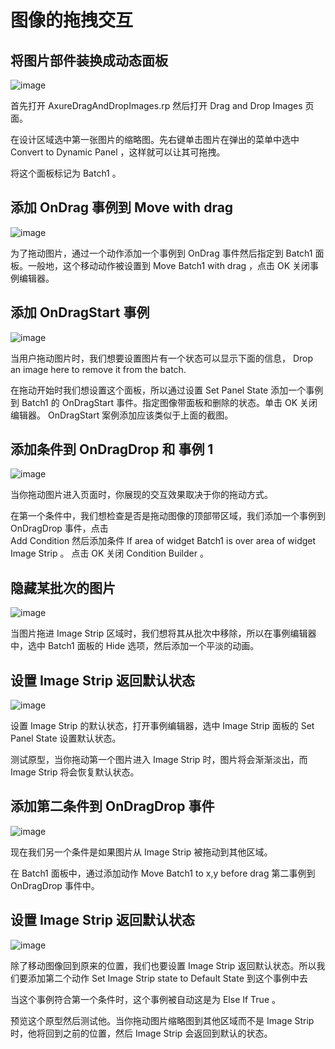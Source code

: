 # 图像的拖拽交互

## 将图片部件装换成动态面板

![image](images/draganddropimage1.png)

首先打开 AxureDragAndDropImages.rp 然后打开 Drag and Drop Images 页面。

在设计区域选中第一张图片的缩略图。先右键单击图片在弹出的菜单中选中 Convert to Dynamic Panel ，这样就可以让其可拖拽。

将这个面板标记为 Batch1 。

## 添加 OnDrag 事例到 Move with drag

![image](images/draganddropimage2.png)

为了拖动图片，通过一个动作添加一个事例到 OnDrag 事件然后指定到 Batch1 面板。一般地，这个移动动作被设置到 Move Batch1 with drag ，点击 OK 关闭事例编辑器。

## 添加 OnDragStart 事例

![image](images/draganddropimage3.png)

当用户拖动图片时，我们想要设置图片有一个状态可以显示下面的信息， Drop an image here to remove it from the batch.

在拖动开始时我们想设置这个面板，所以通过设置 Set Panel State 添加一个事例到 Batch1 的 OnDragStart 事件。指定图像带面板和删除的状态。单击 OK 关闭编辑器。 OnDragStart 案例添加应该类似于上面的截图。

## 添加条件到 OnDragDrop 和 事例 1

![image](images/draganddropimage4.png)

当你拖动图片进入页面时，你展现的交互效果取决于你的拖动方式。

在第一个条件中，我们想检查是否是拖动图像的顶部带区域，我们添加一个事例到 OnDragDrop 事件，点击  
Add Condition 然后添加条件 If area of widget Batch1 is over area of widget Image Strip 。
点击 OK 关闭 Condition Builder 。

## 隐藏某批次的图片

![image](images/draganddropimage5.png)

当图片拖进 Image Strip 区域时，我们想将其从批次中移除，所以在事例编辑器中，选中 Batch1 面板的 Hide 选项，然后添加一个平淡的动画。

## 设置 Image Strip 返回默认状态

![image](images/draganddropimage6.png)

设置 Image Strip 的默认状态，打开事例编辑器，选中 Image Strip 面板的 Set Panel State 设置默认状态。

测试原型，当你拖动第一个图片进入 Image Strip 时，图片将会渐渐淡出，而 Image Strip 将会恢复默认状态。

## 添加第二条件到 OnDragDrop 事件

![image](images/draganddropimage7.png)

现在我们另一个条件是如果图片从 Image Strip 被拖动到其他区域。

在 Batch1 面板中，通过添加动作 Move Batch1 to x,y before drag 第二事例到 OnDragDrop 事件中。

## 设置 Image Strip 返回默认状态

![image](images/draganddropimage8.png)

除了移动图像回到原来的位置，我们也要设置 Image Strip 返回默认状态。所以我们要添加第二个动作 Set Image Strip state to Default State 到这个事例中去

当这个事例符合第一个条件时，这个事例被自动这是为 Else If True 。

预览这个原型然后测试他。当你拖动图片缩略图到其他区域而不是 Image Strip 时，他将回到之前的位置，然后 Image Strip 会返回到默认的状态。
